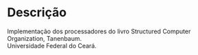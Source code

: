 # Descrição
Implementação dos processadores do livro Structured Computer Organization, Tanenbaum. </br>
Universidade Federal do Ceará.
